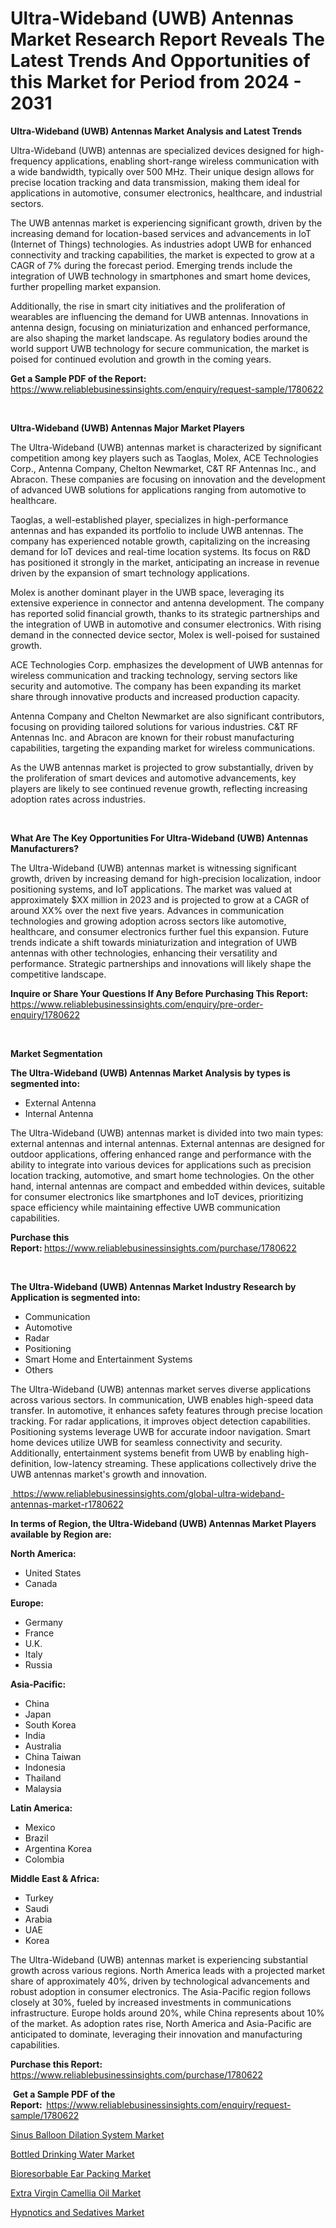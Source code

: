 <p><h1>Ultra-Wideband (UWB) Antennas Market Research Report Reveals The Latest Trends And Opportunities of this Market for Period from 2024 - 2031</h1></p><p><strong>Ultra-Wideband (UWB) Antennas Market Analysis and Latest Trends</strong></p>
<p><p>Ultra-Wideband (UWB) antennas are specialized devices designed for high-frequency applications, enabling short-range wireless communication with a wide bandwidth, typically over 500 MHz. Their unique design allows for precise location tracking and data transmission, making them ideal for applications in automotive, consumer electronics, healthcare, and industrial sectors.</p><p>The UWB antennas market is experiencing significant growth, driven by the increasing demand for location-based services and advancements in IoT (Internet of Things) technologies. As industries adopt UWB for enhanced connectivity and tracking capabilities, the market is expected to grow at a CAGR of 7% during the forecast period. Emerging trends include the integration of UWB technology in smartphones and smart home devices, further propelling market expansion. </p><p>Additionally, the rise in smart city initiatives and the proliferation of wearables are influencing the demand for UWB antennas. Innovations in antenna design, focusing on miniaturization and enhanced performance, are also shaping the market landscape. As regulatory bodies around the world support UWB technology for secure communication, the market is poised for continued evolution and growth in the coming years.</p></p>
<p><strong>Get a Sample PDF of the Report:&nbsp;</strong> <a href="https://www.reliablebusinessinsights.com/enquiry/request-sample/1780622?utm_campaign=63&utm_medium=2&utm_source=Github&utm_content=ia&utm_term=09102024&utm_id=ultra-wideband-uwb-antennas">https://www.reliablebusinessinsights.com/enquiry/request-sample/1780622</a></p>
<p>&nbsp;</p>
<p><strong>Ultra-Wideband (UWB) Antennas Major Market Players</strong></p>
<p><p>The Ultra-Wideband (UWB) antennas market is characterized by significant competition among key players such as Taoglas, Molex, ACE Technologies Corp., Antenna Company, Chelton Newmarket, C&T RF Antennas Inc., and Abracon. These companies are focusing on innovation and the development of advanced UWB solutions for applications ranging from automotive to healthcare.</p><p>Taoglas, a well-established player, specializes in high-performance antennas and has expanded its portfolio to include UWB antennas. The company has experienced notable growth, capitalizing on the increasing demand for IoT devices and real-time location systems. Its focus on R&D has positioned it strongly in the market, anticipating an increase in revenue driven by the expansion of smart technology applications.</p><p>Molex is another dominant player in the UWB space, leveraging its extensive experience in connector and antenna development. The company has reported solid financial growth, thanks to its strategic partnerships and the integration of UWB in automotive and consumer electronics. With rising demand in the connected device sector, Molex is well-poised for sustained growth.</p><p>ACE Technologies Corp. emphasizes the development of UWB antennas for wireless communication and tracking technology, serving sectors like security and automotive. The company has been expanding its market share through innovative products and increased production capacity.</p><p>Antenna Company and Chelton Newmarket are also significant contributors, focusing on providing tailored solutions for various industries. C&T RF Antennas Inc. and Abracon are known for their robust manufacturing capabilities, targeting the expanding market for wireless communications.</p><p>As the UWB antennas market is projected to grow substantially, driven by the proliferation of smart devices and automotive advancements, key players are likely to see continued revenue growth, reflecting increasing adoption rates across industries.</p></p>
<p>&nbsp;</p>
<p><strong>What Are The Key Opportunities For Ultra-Wideband (UWB) Antennas Manufacturers?</strong></p>
<p><p>The Ultra-Wideband (UWB) antennas market is witnessing significant growth, driven by increasing demand for high-precision localization, indoor positioning systems, and IoT applications. The market was valued at approximately $XX million in 2023 and is projected to grow at a CAGR of around XX% over the next five years. Advances in communication technologies and growing adoption across sectors like automotive, healthcare, and consumer electronics further fuel this expansion. Future trends indicate a shift towards miniaturization and integration of UWB antennas with other technologies, enhancing their versatility and performance. Strategic partnerships and innovations will likely shape the competitive landscape.</p></p>
<p><strong>Inquire or Share Your Questions If Any Before Purchasing This Report:</strong> <a href="https://www.reliablebusinessinsights.com/enquiry/pre-order-enquiry/1780622?utm_campaign=63&utm_medium=2&utm_source=Github&utm_content=ia&utm_term=09102024&utm_id=ultra-wideband-uwb-antennas">https://www.reliablebusinessinsights.com/enquiry/pre-order-enquiry/1780622</a></p>
<p>&nbsp;</p>
<p><strong>Market Segmentation</strong></p>
<p><strong>The Ultra-Wideband (UWB) Antennas Market Analysis by types is segmented into:</strong></p>
<p><ul><li>External Antenna</li><li>Internal Antenna</li></ul></p>
<p><p>The Ultra-Wideband (UWB) antennas market is divided into two main types: external antennas and internal antennas. External antennas are designed for outdoor applications, offering enhanced range and performance with the ability to integrate into various devices for applications such as precision location tracking, automotive, and smart home technologies. On the other hand, internal antennas are compact and embedded within devices, suitable for consumer electronics like smartphones and IoT devices, prioritizing space efficiency while maintaining effective UWB communication capabilities.</p></p>
<p><strong>Purchase this Report:&nbsp;</strong><a href="https://www.reliablebusinessinsights.com/purchase/1780622?utm_campaign=63&utm_medium=2&utm_source=Github&utm_content=ia&utm_term=09102024&utm_id=ultra-wideband-uwb-antennas">https://www.reliablebusinessinsights.com/purchase/1780622</a></p>
<p>&nbsp;</p>
<p><strong>The Ultra-Wideband (UWB) Antennas Market Industry Research by Application is segmented into:</strong></p>
<p><ul><li>Communication</li><li>Automotive</li><li>Radar</li><li>Positioning</li><li>Smart Home and Entertainment Systems</li><li>Others</li></ul></p>
<p><p>The Ultra-Wideband (UWB) antennas market serves diverse applications across various sectors. In communication, UWB enables high-speed data transfer. In automotive, it enhances safety features through precise location tracking. For radar applications, it improves object detection capabilities. Positioning systems leverage UWB for accurate indoor navigation. Smart home devices utilize UWB for seamless connectivity and security. Additionally, entertainment systems benefit from UWB by enabling high-definition, low-latency streaming. These applications collectively drive the UWB antennas market's growth and innovation.</p></p>
<p><a href="https://www.reliablebusinessinsights.com/global-ultra-wideband-antennas-market-r1780622?utm_campaign=63&utm_medium=2&utm_source=Github&utm_content=ia&utm_term=09102024&utm_id=ultra-wideband-uwb-antennas">&nbsp;https://www.reliablebusinessinsights.com/global-ultra-wideband-antennas-market-r1780622</a></p>
<p><strong>In terms of Region, the Ultra-Wideband (UWB) Antennas Market Players available by Region are:</strong></p>
<p>
    <p> <strong> North America: </strong>
        <ul>
            <li>United States</li>
            <li>Canada</li>
        </ul>
        </p> 
    <p> <strong> Europe: </strong>
        <ul>
            <li>Germany</li>
            <li>France</li>
            <li>U.K.</li>
            <li>Italy</li>
            <li>Russia</li>
        </ul>
        </p> 
    <p> <strong> Asia-Pacific: </strong>
        <ul>
            <li>China</li>
            <li>Japan</li>
            <li>South Korea</li>
            <li>India</li>
            <li>Australia</li>
            <li>China Taiwan</li>
            <li>Indonesia</li>
            <li>Thailand</li>
            <li>Malaysia</li>
        </ul>
        </p> 
    <p> <strong> Latin America: </strong>
        <ul>
            <li>Mexico</li>
            <li>Brazil</li>
            <li>Argentina Korea</li>
            <li>Colombia</li>
        </ul>
        </p> 
    <p> <strong> Middle East & Africa: </strong>
        <ul>
            <li>Turkey</li>
            <li>Saudi</li>
            <li>Arabia</li>
            <li>UAE</li>
            <li>Korea</li>
        </ul>
    </p>
    </p>
<p><p>The Ultra-Wideband (UWB) antennas market is experiencing substantial growth across various regions. North America leads with a projected market share of approximately 40%, driven by technological advancements and robust adoption in consumer electronics. The Asia-Pacific region follows closely at 30%, fueled by increased investments in communications infrastructure. Europe holds around 20%, while China represents about 10% of the market. As adoption rates rise, North America and Asia-Pacific are anticipated to dominate, leveraging their innovation and manufacturing capabilities.</p></p>
<p><strong>Purchase this Report: </strong><a href="https://www.reliablebusinessinsights.com/purchase/1780622?utm_campaign=63&utm_medium=2&utm_source=Github&utm_content=ia&utm_term=09102024&utm_id=ultra-wideband-uwb-antennas">https://www.reliablebusinessinsights.com/purchase/1780622</a></p>
<p>&nbsp;<strong>Get a Sample PDF of the Report:&nbsp;&nbsp;</strong><a href="https://www.reliablebusinessinsights.com/enquiry/request-sample/1780622?utm_campaign=63&utm_medium=2&utm_source=Github&utm_content=ia&utm_term=09102024&utm_id=ultra-wideband-uwb-antennas">https://www.reliablebusinessinsights.com/enquiry/request-sample/1780622</a></p>
<p><strong></strong></p>
<p><p><a href="https://github.com/abbiewimld/Market-Research-Report-List-1/blob/main/sinus-balloon-dilation-system-market.md?utm_campaign=63&utm_medium=2&utm_source=Github&utm_content=ia&utm_term=09102024&utm_id=ultra-wideband-uwb-antennas">Sinus Balloon Dilation System Market</a></p><p><a href="https://issuu.com/reportprime-2/docs/bottled-drinking-water-market-size-_3fb90c0db57664?utm_campaign=63&utm_medium=2&utm_source=Github&utm_content=ia&utm_term=09102024&utm_id=ultra-wideband-uwb-antennas">Bottled Drinking Water Market</a></p><p><a href="https://github.com/benjigwozdzus/Market-Research-Report-List-1/blob/main/bioresorbable-ear-packing-market.md?utm_campaign=63&utm_medium=2&utm_source=Github&utm_content=ia&utm_term=09102024&utm_id=ultra-wideband-uwb-antennas">Bioresorbable Ear Packing Market</a></p><p><a href="https://issuu.com/reportprime-2/docs/extra-virgin-camellia-oil-market-si_916f96927517bf?utm_campaign=63&utm_medium=2&utm_source=Github&utm_content=ia&utm_term=09102024&utm_id=ultra-wideband-uwb-antennas">Extra Virgin Camellia Oil Market</a></p><p><a href="https://www.linkedin.com/pulse/role-hypnotics-sedatives-market-applications-hospitalclinic-odlhf?utm_campaign=63&utm_medium=2&utm_source=Github&utm_content=ia&utm_term=09102024&utm_id=ultra-wideband-uwb-antennas">Hypnotics and Sedatives Market</a></p></p>